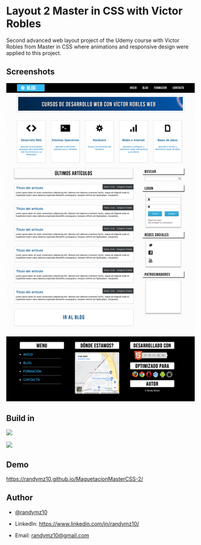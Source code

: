 # Layout 2 Master in CSS with Victor Robles

Second advanced web layout project of the Udemy course with Victor Robles from Master in CSS where animations and responsive design were applied to this project.

## Screenshots

![](/MaquetacionMasterCSS-2/img/index.jpg)


## Build in

![](https://img.shields.io/badge/HTML5-E34F26?style=for-the-badge&logo=html5&logoColor=white)

![](https://img.shields.io/badge/CSS3-1572B6?style=for-the-badge&logo=css3&logoColor=white)


## Demo

https://randymz10.github.io/MaquetacionMasterCSS-2/


## Author

- [@randymz10](https://github.com/randymz10)

- LinkedIn: https://www.linkedin.com/in/randymz10/

- Email: randymz10@gmail.com
